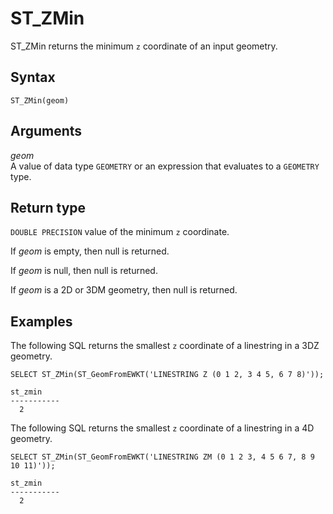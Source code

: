# ST\_ZMin<a name="ST_ZMin-function"></a>

ST\_ZMin returns the minimum `z` coordinate of an input geometry\. 

## Syntax<a name="ST_ZMin-function-syntax"></a>

```
ST_ZMin(geom)
```

## Arguments<a name="ST_ZMin-function-arguments"></a>

 *geom*   
A value of data type `GEOMETRY` or an expression that evaluates to a `GEOMETRY` type\. 

## Return type<a name="ST_ZMin-function-return"></a>

`DOUBLE PRECISION` value of the minimum `z` coordinate\. 

If *geom* is empty, then null is returned\. 

If *geom* is null, then null is returned\. 

If *geom* is a 2D or 3DM geometry, then null is returned\. 

## Examples<a name="ST_ZMin-function-examples"></a>

The following SQL returns the smallest `z` coordinate of a linestring in a 3DZ geometry\. 

```
SELECT ST_ZMin(ST_GeomFromEWKT('LINESTRING Z (0 1 2, 3 4 5, 6 7 8)'));
```

```
st_zmin
-----------
  2
```

The following SQL returns the smallest `z` coordinate of a linestring in a 4D geometry\. 

```
SELECT ST_ZMin(ST_GeomFromEWKT('LINESTRING ZM (0 1 2 3, 4 5 6 7, 8 9 10 11)'));
```

```
st_zmin
-----------
  2
```